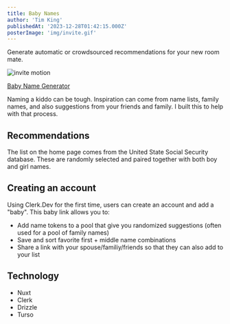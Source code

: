 ```yaml
---
title: Baby Names
author: 'Tim King'
publishedAt: '2023-12-28T01:42:15.000Z'
posterImage: 'img/invite.gif'
---
```


Generate automatic or crowdsourced recommendations for your new room mate.

<img src="/img/invite.gif" alt="invite motion" class="rounded-xl"/>

[Baby Name Generator](https://crsn.vercel.app)

Naming a kiddo can be tough. Inspiration can come from name lists, family names, and also suggestions from your friends and family. I built this to help with that process.

## Recommendations
The list on the home page comes from the United State Social Security database. These are randomly selected and paired together with both boy and girl names.

## Creating an account
Using Clerk.Dev for the first time, users can create an account and add a "baby". This baby link allows you to:

- Add name tokens to a pool that give you randomized suggestions (often used for a pool of family names)
- Save and sort favorite first + middle name combinations
- Share a link with your spouse/familiy/friends so that they can also add to your list

## Technology
- Nuxt
- Clerk
- Drizzle
- Turso
